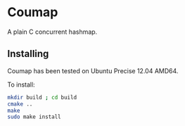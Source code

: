 # Coumap

A plain C concurrent hashmap.

## Installing

Coumap has been tested on Ubuntu Precise 12.04 AMD64.

To install:
```bash
mkdir build ; cd build
cmake ..
make
sudo make install
```
